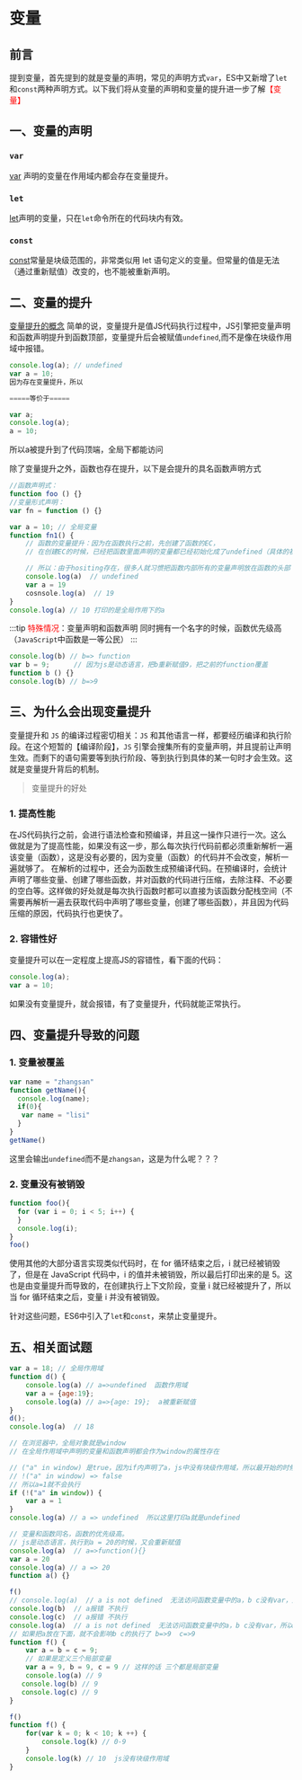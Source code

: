 # 变量
## 前言
提到变量，首先提到的就是变量的声明，常见的声明方式`var`，ES中又新增了`let`和`const`两种声明方式。以下我们将从变量的声明和变量的提升进一步了解<font color="red">【变量】</font>

## 一、变量的声明
### `var`
[var](https://developer.mozilla.org/zh-CN/docs/Web/JavaScript/Reference/Statements/var) 声明的变量在作用域内都会存在变量提升。

### `let`
[let](https://developer.mozilla.org/zh-CN/docs/Web/JavaScript/Reference/Statements/let)声明的变量，只在`let`命令所在的代码块内有效。

### `const`
[const](https://developer.mozilla.org/zh-CN/docs/Web/JavaScript/Reference/Statements/const)常量是块级范围的，非常类似用 let 语句定义的变量。但常量的值是无法（通过重新赋值）改变的，也不能被重新声明。

## 二、变量的提升
[变量提升的概念](https://developer.mozilla.org/zh-CN/docs/Glossary/Hoisting)
简单的说，变量提升是值JS代码执行过程中，JS引擎把变量声明和函数声明提升到函数顶部，变量提升后会被赋值`undefined`,而不是像在块级作用域中报错。
```js
console.log(a); // undefined
var a = 10;
因为存在变量提升，所以

=====等价于=====

var a;
console.log(a);
a = 10;
```
所以a被提升到了代码顶端，全局下都能访问

除了变量提升之外，函数也存在提升，以下是会提升的具名函数声明方式
```js
//函数声明式：
function foo () {}
//变量形式声明：
var fn = function () {}
```
```js
var a = 10; // 全局变量
function fn1() {
    // 函数的变量提升：因为在函数执行之前，先创建了函数的EC，
    // 在创建EC的时候，已经把函数里面声明的变量都已经初始化成了undefined（具体的初始化参考上面执行上下文）

    // 所以：由于hositing存在，很多人就习惯把函数内部所有的变量声明放在函数的头部
    console.log(a)  // undefined
    var a = 19
    cosnsole.log(a)  // 19
}
console.log(a) // 10 打印的是全局作用下的a
```
:::tip
<font color="red">特殊情况</font>：变量声明和函数声明 同时拥有一个名字的时候，函数优先级高（`JavaScript`中函数是一等公民）
:::
```js
console.log(b) // b=> function
var b = 9;      // 因为js是动态语言，把b重新赋值9，把之前的function覆盖
function b () {}
console.log(b) // b=>9
```

## 三、为什么会出现变量提升
变量提升和 `JS` 的编译过程密切相关：`JS` 和其他语言一样，都要经历编译和执行阶段。在这个短暂的【编译阶段】，`JS` 引擎会搜集所有的变量声明，并且提前让声明生效。而剩下的语句需要等到执行阶段、等到执行到具体的某一句时才会生效。这就是变量提升背后的机制。

> 变量提升的好处
### 1. 提高性能
在JS代码执行之前，会进行语法检查和预编译，并且这一操作只进行一次。这么做就是为了提高性能，如果没有这一步，那么每次执行代码前都必须重新解析一遍该变量（函数），这是没有必要的，因为变量（函数）的代码并不会改变，解析一遍就够了。
在解析的过程中，还会为函数生成预编译代码。在预编译时，会统计声明了哪些变量、创建了哪些函数，并对函数的代码进行压缩，去除注释、不必要的空白等。这样做的好处就是每次执行函数时都可以直接为该函数分配栈空间（不需要再解析一遍去获取代码中声明了哪些变量，创建了哪些函数），并且因为代码压缩的原因，代码执行也更快了。


### 2. 容错性好
变量提升可以在一定程度上提高JS的容错性，看下面的代码：
```js
console.log(a);
var a = 10;
```
如果没有变量提升，就会报错，有了变量提升，代码就能正常执行。

## 四、变量提升导致的问题
### 1. 变量被覆盖
```js
var name = "zhangsan"
function getName(){
  console.log(name);
  if(0){
   var name = "lisi"
  }
}
getName()
```
这里会输出`undefined`而不是`zhangsan`，这是为什么呢？？？

### 2. 变量没有被销毁
```js
function foo(){
  for (var i = 0; i < 5; i++) {
  }
  console.log(i);
}
foo()
```
使用其他的大部分语言实现类似代码时，在 for 循环结束之后，i 就已经被销毁了，但是在 JavaScript 代码中，i 的值并未被销毁，所以最后打印出来的是 5。这也是由变量提升而导致的，在创建执行上下文阶段，变量 i 就已经被提升了，所以当 for 循环结束之后，变量 i 并没有被销毁。

针对这些问题，ES6中引入了`let`和`const`，来禁止变量提升。

## 五、相关面试题
```js
var a = 18; // 全局作用域
function d() {
    console.log(a) // a=>undefined  函数作用域
    var a = {age:19};
    console.log(a) // a=>{age: 19};  a被重新赋值
}
d();
console.log(a)  // 18
```
```js
// 在浏览器中，全局对象就是window
// 在全局作用域中声明的变量和函数声明都会作为window的属性存在

// ("a" in window) 是true，因为if内声明了a，js中没有块级作用域，所以最开始的时候，a已经提升到全局了
// !("a" in window) => false
// 所以a=1就不会执行
if (!("a" in window)) {
    var a = 1
}
console.log(a) // a => undefined  所以这里打印a就是undefined
```
```js
// 变量和函数同名，函数的优先级高。
// js是动态语言，执行到a = 20的时候，又会重新赋值
console.log(a)  // a=>function(){}
var a = 20
console.log(a) // a => 20
function a() {}
```
```js
f()
// console.log(a)  // a is not defined  无法访问函数变量中的a，b c没有var，所以是全局变量
console.log(b)  // a报错 不执行
console.log(c)  // a报错 不执行
console.log(a)  // a is not defined  无法访问函数变量中的a，b c没有var，所以是全局变量
// 如果把a放在下面，就不会影响b c的执行了 b=>9  c=>9
function f() {
    var a = b = c = 9;
    // 如果是定义三个局部变量
    var a = 9, b = 9, c = 9 // 这样的话 三个都是局部变量
    console.log(a) // 9
   console.log(b) // 9
   console.log(c) // 9
}
```
```js
f()
function f() {
    for(var k = 0; k < 10; k ++) {
        console.log(k) // 0-9
    }
    console.log(k) // 10  js没有块级作用域
}
```